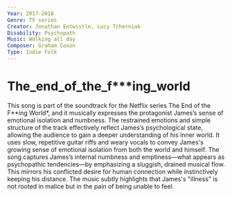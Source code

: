 ```yaml
---
Year: 2017-2018
Genre: TV series
Creator: Jonathan Entwistle, Lucy Tcherniak
Disability: Psychopath
Music: Walking all day
Composer: Graham Coxon
Type: Indie Folk
---
```


# The_end_of_the_f***ing_world

This song is part of the soundtrack for the Netflix series The End of the F**ing World*, and it musically expresses the protagonist James’s sense of emotional isolation and numbness. The restrained emotions and simple structure of the track effectively reflect James’s psychological state, allowing the audience to gain a deeper understanding of his inner world. It uses slow, repetitive guitar riffs and weary vocals to convey James's growing sense of emotional isolation from both the world and himself. The song captures James’s internal numbness and emptiness—what appears as psychopathic tendencies—by emphasizing a sluggish, drained musical flow. This mirrors his conflicted desire for human connection while instinctively keeping his distance. The music subtly highlights that James's "illness" is not rooted in malice but in the pain of being unable to feel.
